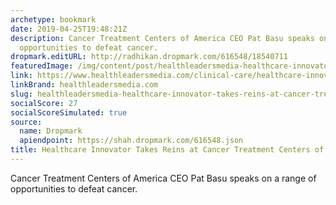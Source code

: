 ```yaml
---
archetype: bookmark
date: 2019-04-25T19:48:21Z
description: Cancer Treatment Centers of America CEO Pat Basu speaks on a range of
  opportunities to defeat cancer.
dropmark.editURL: http://radhikan.dropmark.com/616548/18540711
featuredImage: /img/content/post/healthleadersmedia-healthcare-innovator-takes-reins-at-cancer-treatment-centers-of-america.jpg
link: https://www.healthleadersmedia.com/clinical-care/healthcare-innovator-takes-reins-cancer-treatment-centers-america
linkBrand: healthleadersmedia.com
slug: healthleadersmedia-healthcare-innovator-takes-reins-at-cancer-treatment-centers-of-america
socialScore: 27
socialScoreSimulated: true
source:
  name: Dropmark
  apiendpoint: https://shah.dropmark.com/616548.json
title: Healthcare Innovator Takes Reins at Cancer Treatment Centers of America
---
```

Cancer Treatment Centers of America CEO Pat Basu speaks on a range of opportunities to defeat cancer.